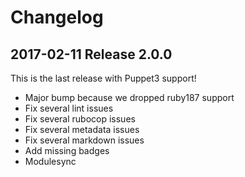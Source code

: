 # Changelog

## 2017-02-11 Release 2.0.0

This is the last release with Puppet3 support!
* Major bump because we dropped ruby187 support
* Fix several lint issues
* Fix several rubocop issues
* Fix several metadata issues
* Fix several markdown issues
* Add missing badges
* Modulesync
